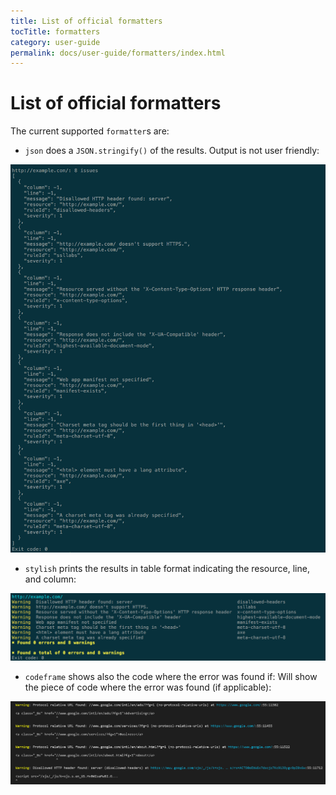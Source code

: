 ```yaml
---
title: List of official formatters
tocTitle: formatters
category: user-guide
permalink: docs/user-guide/formatters/index.html
---
```

# List of official formatters

The current supported `formatter`s are:

* `json` does a `JSON.stringify()` of the results. Output
  is not user friendly:

![Example output for the json formatter](./json-output.png)

* `stylish` prints the results in table format indicating the resource, line,
  and column:

![Example output for the stylish formatter](./stylish-output.png)

* `codeframe` shows also the code where the error was found if: Will show the
  piece of code where the error was found (if applicable):

![Example output for the codeframe formatter](./codeframe.png)
